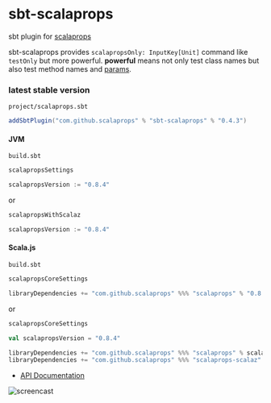 # sbt-scalaprops

sbt plugin for [scalaprops](https://github.com/scalaprops/scalaprops)

sbt-scalaprops provides `scalapropsOnly: InputKey[Unit]` command like `testOnly` but more powerful.
__powerful__ means not only test class names but also test method names and [params](https://github.com/scalaprops/sbt-scalaprops/commit/c50e82740382eac812be2647e3d1d0f2c192e113).

### latest stable version

`project/scalaprops.sbt`

```scala
addSbtPlugin("com.github.scalaprops" % "sbt-scalaprops" % "0.4.3")
```

#### JVM

`build.sbt`

```scala
scalapropsSettings

scalapropsVersion := "0.8.4"
```

or

```scala
scalapropsWithScalaz

scalapropsVersion := "0.8.4"
```

#### Scala.js

`build.sbt`

```scala
scalapropsCoreSettings

libraryDependencies += "com.github.scalaprops" %%% "scalaprops" % "0.8.4" % "test"
```

or

```scala
scalapropsCoreSettings

val scalapropsVersion = "0.8.4"

libraryDependencies += "com.github.scalaprops" %%% "scalaprops" % scalapropsVersion % "test"
libraryDependencies += "com.github.scalaprops" %%% "scalaprops-scalaz" % scalapropsVersion % "test"
```


- [API Documentation](https://oss.sonatype.org/service/local/repositories/releases/archive/com/github/scalaprops/sbt-scalaprops_2.12_1.0/0.4.3/sbt-scalaprops-0.4.3-javadoc.jar/!/scalaprops/index.html)


![screencast](https://raw.githubusercontent.com/scalaprops/sbt-scalaprops/master/screencast.gif)
